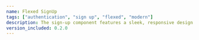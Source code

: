 ```yaml
---
name: Flexed SignUp
tags: ["authentication", "sign up", "flexed", "modern"]
description: The sign-up component features a sleek, responsive design with a balanced flex layout. On one side, a welcoming message greets users, setting a friendly and engaging tone for the sign-in process. On the opposite side, the sign-in form is presented in a clean, intuitive manner.
version_included: 0.2.0
---
```

